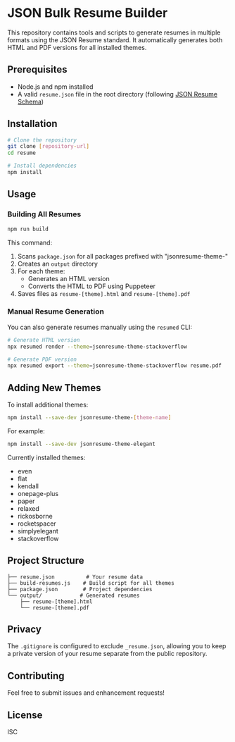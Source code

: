 # JSON Bulk Resume Builder

This repository contains tools and scripts to generate resumes in multiple formats using the JSON Resume standard. It automatically generates both HTML and PDF versions for all installed themes.

## Prerequisites

- Node.js and npm installed
- A valid `resume.json` file in the root directory (following [JSON Resume Schema](https://jsonresume.org/schema/))

## Installation

```bash
# Clone the repository
git clone [repository-url]
cd resume

# Install dependencies
npm install
```

## Usage

### Building All Resumes

```bash
npm run build
```

This command:
1. Scans `package.json` for all packages prefixed with "jsonresume-theme-"
2. Creates an `output` directory
3. For each theme:
   - Generates an HTML version
   - Converts the HTML to PDF using Puppeteer
4. Saves files as `resume-[theme].html` and `resume-[theme].pdf`

### Manual Resume Generation

You can also generate resumes manually using the `resumed` CLI:

```bash
# Generate HTML version
npx resumed render --theme=jsonresume-theme-stackoverflow

# Generate PDF version
npx resumed export --theme=jsonresume-theme-stackoverflow resume.pdf
```

## Adding New Themes

To install additional themes:

```bash
npm install --save-dev jsonresume-theme-[theme-name]
```

For example:
```bash
npm install --save-dev jsonresume-theme-elegant
```

Currently installed themes:
- even
- flat
- kendall
- onepage-plus
- paper
- relaxed
- rickosborne
- rocketspacer
- simplyelegant
- stackoverflow

## Project Structure

```
├── resume.json          # Your resume data
├── build-resumes.js    # Build script for all themes
├── package.json        # Project dependencies
└── output/            # Generated resumes
    ├── resume-[theme].html
    └── resume-[theme].pdf
```

## Privacy

The `.gitignore` is configured to exclude `_resume.json`, allowing you to keep a private version of your resume separate from the public repository.

## Contributing

Feel free to submit issues and enhancement requests!

## License

ISC